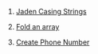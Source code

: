 1. [Jaden Casing Strings](https://www.codewars.com/kata/5390bac347d09b7da40006f6)

2. [Fold an array](https://www.codewars.com/kata/57ea70aa5500adfe8a000110)

3. [Create Phone Number](https://www.codewars.com/kata/525f50e3b73515a6db000b83)